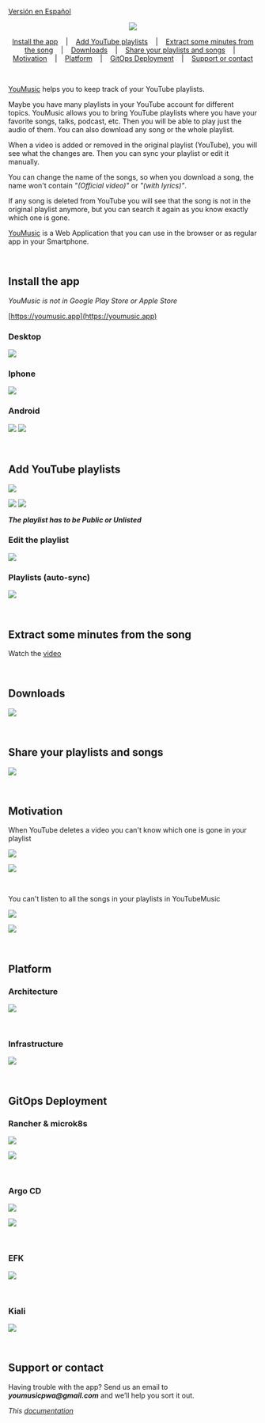 
[Versión en Español](leeme.md)


<p align=center>
  <img src="logo.png"/>
</p>


<p align="center">
  <a href="#install-the-app">Install the app</a>
  &nbsp;&nbsp;&nbsp;|&nbsp;&nbsp;&nbsp;
  <a href="#add-youtube-playlists">Add YouTube playlists</a>
  &nbsp;&nbsp;&nbsp;|&nbsp;&nbsp;&nbsp;
  <a href="#extract-some-minutes-from-the-song">Extract some minutes from the song</a>
  &nbsp;&nbsp;&nbsp;|&nbsp;&nbsp;&nbsp;
  <a href="#downloads">Downloads</a>
  &nbsp;&nbsp;&nbsp;|&nbsp;&nbsp;&nbsp;
  <a href="#share-your-playlists-and-songs">Share your playlists and songs</a>
  &nbsp;&nbsp;&nbsp;|&nbsp;&nbsp;&nbsp;
  <a href="#motivation">Motivation</a>
  &nbsp;&nbsp;&nbsp;|&nbsp;&nbsp;&nbsp;
  <a href="#platform">Platform</a>
  &nbsp;&nbsp;&nbsp;|&nbsp;&nbsp;&nbsp;
  <a href="#gitops-deployment">GitOps Deployment</a>
  &nbsp;&nbsp;&nbsp;|&nbsp;&nbsp;&nbsp;
  <a href="#support-or-contact">Support or contact</a>
</p>


<br>

[YouMusic](https://youmusic.app) helps you to keep track of your YouTube playlists. 

Maybe you have many playlists in your YouTube account for different topics. YouMusic allows you to bring YouTube playlists where you have your favorite songs, talks, podcast, etc. Then you will be able to play just the audio of them. You can also download any song or the whole playlist.

When a video is added or removed in the original playlist (YouTube), you will see what the changes are. Then you can sync your playlist or edit it manually.

You can change the name of the songs, so when you download a song, the name won't contain _"(Official video)"_ or _"(with lyrics)"_.

If any song is deleted from YouTube you will see that the song is not in the original playlist anymore, but you can search it again as you know exactly which one is gone.


[YouMusic](https://youmusic.app) is a Web Application that you can use in the browser or as regular app in your Smartphone.


<br>

## Install the app
_YouMusic is not in Google Play Store or Apple Store_

[https://youmusic.app](https://youmusic.app)

### Desktop
![](installDesktop.gif)

### Iphone
![](installIphone.gif)

### Android
![](installAndroidAuto.gif)
![](installAndroidManual.gif)


<br>

## Add YouTube playlists
![](addPlaylist.gif)

![](publicPlaylists.png)
![](publicPlaylists2.png)

**_The playlist has to be Public or Unlisted_**


### Edit the playlist
![](editAndSync.gif)

### Playlists (auto-sync)
![](auto-sync.gif)


<br>

## Extract some minutes from the song
Watch the [video](https://youtu.be/xWxEDVjj5b8)


<br>

## Downloads
![](downloads.gif)


<br>

## Share your playlists and songs
![](share.gif)


<br>

## Motivation

When YouTube deletes a video you can't know which one is gone in your playlist

<p>
  <img src="youtubeRemovedVideos.png"/>
</p>

<p>
  <img src="youtubeRemovedVideos2.png"/>
</p>

<br>

You can't listen to all the songs in your playlists in YouTubeMusic

<p>
  <img src="youtubeMusicNotPlayable.png"/>
</p>

<p>
  <img src="youtubeMusicNotPlayable2.png"/>
</p>


<br>

## Platform
### Architecture
<p>
  <img src="platformArchitecture.png"/>
</p>

<br>

### Infrastructure
<p>
  <img src="platformInfrastructure.png"/>
</p>

<br>

## GitOps Deployment
### Rancher & microk8s
<p>
  <img src="rancher-cluster.png"/>
</p>
<p>
  <img src="rancher-youmusic.png"/>
</p>

<br>

### Argo CD
<p>
  <img src="argo-youmusic.png"/>
</p>
<p>
  <img src="argo-youmusic-playlists.png"/>
</p>

<br>

### EFK
<p>
  <img src="kibana-youmusic.png"/>
</p>

<br>

### Kiali
<p>
  <img src="kiali-youmusic.png"/>
</p>

<br>

## Support or contact

Having trouble with the app? Send us an email to **_youmusicpwa@gmail.com_** and we’ll help you sort it out.

_This [documentation](https://youmusic.app/doc)_

